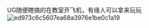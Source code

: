 UG随便瞎搞的在教室开飞机，有缘人可以拿来玩玩
![ed973c6c5607ea68a3976e1be0c1a19](https://github.com/user-attachments/READMEIMG/164ad193-e094-441e-89df-ec7d709e66cb)
